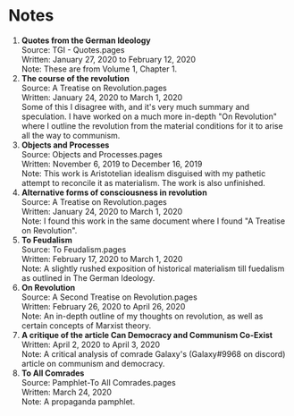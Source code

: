 # Notes

1. **Quotes from the German Ideology**  
Source: TGI - Quotes.pages  
Written: January 27, 2020 to February 12, 2020  
Note: These are from Volume 1, Chapter 1.
2. **The course of the revolution**  
Source: A Treatise on Revolution.pages  
Written: January 24, 2020 to March 1, 2020  
Some of this I disagree with, and it's very much summary and speculation. I have worked on a much more in-depth "On Revolution" where I outline the revolution from the material conditions for it to arise all the way to communism.
3. **Objects and Processes**  
Source: Objects and Processes.pages  
Written: November 6, 2019 to December 16, 2019  
Note: This work is Aristotelian idealism disguised with my pathetic attempt to reconcile it as materialism. The work is also unfinished.
4. **Alternative forms of consciousness in revolution**  
Source: A Treatise on Revolution.pages  
Written: January 24, 2020 to March 1, 2020  
Note: I found this work in the same document where I found "A Treatise on Revolution".
5. **To Feudalism**  
Source: To Feudalism.pages  
Written: February 17, 2020 to March 1, 2020  
Note: A slightly rushed exposition of historical materialism till fuedalism as outlined in The German Ideology.  
6. **On Revolution**  
Source: A Second Treatise on Revolution.pages  
Written: February 26, 2020 to April 26, 2020    
Note: An in-depth outline of my thoughts on revolution, as well as certain concepts of Marxist theory.
7. **A critique of the article Can Democracy and Communism Co-Exist**  
Written: April 2, 2020 to April 3, 2020  
Note: A critical analysis of comrade Galaxy's (Galaxy#9968 on discord) article on communism and democracy.
8. **To All Comrades**  
Source: Pamphlet-To All Comrades.pages  
Written: March 24, 2020  
Note: A propaganda pamphlet.  

